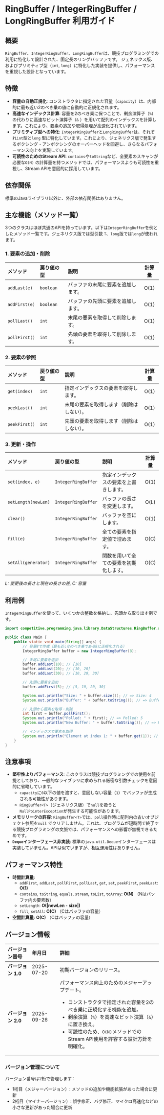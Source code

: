 # RingBuffer / IntegerRingBuffer / LongRingBuffer 利用ガイド

## 概要

`RingBuffer`、`IntegerRingBuffer`、`LongRingBuffer`は、競技プログラミングでの利用に特化して設計された、固定長のリングバッファです。
ジェネリクス版、およびプリミティブ型（`int`, `long`）に特化した実装を提供し、パフォーマンスを重視した設計となっています。

## 特徴

- **容量の自動正規化**: コンストラクタに指定された容量（`capacity`）は、内部的に最も近い2のべき乗の値に自動的に正規化されます。
- **高速なインデックス計算**: 容量を2のべき乗に保つことで、剰余演算子（`%`）の代わりに高速なビット演算子（`&`
	）を用いて配列のインデックスを計算します。これにより、要素の追加や取得処理が高速化されています。
- **プリミティブ型への特化**: `IntegerRingBuffer`と`LongRingBuffer`は、それぞれ`int`型と`long`
	型に特化しています。これにより、ジェネリクス版で発生するボクシング・アンボクシングのオーバーヘッドを回避し、さらなるパフォーマンス向上を実現しています。
- **可読性のためのStream API**: `contains`や`toString`など、全要素のスキャンが必要な`O(N)`
	の計算量を持つメソッドでは、パフォーマンスよりも可読性を重視し、Stream APIを意図的に採用しています。

## 依存関係

標準のJavaライブラリ以外に、外部の依存関係はありません。

## 主な機能（メソッド一覧）

3つのクラスはほぼ共通のAPIを持っています。以下は`IntegerRingBuffer`を例としたメソッド一覧です。ジェネリクス版では型引数
`T`、`long`版では`long`が使われます。

### 1. 要素の追加・削除

| メソッド          | 戻り値の型     | 説明                | 計算量  |
|:--------------|:----------|:------------------|:----:|
| `addLast(e)`  | `boolean` | バッファの末尾に要素を追加します。 | O(1) |
| `addFirst(e)` | `boolean` | バッファの先頭に要素を追加します。 | O(1) |
| `pollLast()`  | `int`     | 末尾の要素を取得して削除します。  | O(1) |
| `pollFirst()` | `int`     | 先頭の要素を取得して削除します。  | O(1) |

### 2. 要素の参照

| メソッド          | 戻り値の型 | 説明                   | 計算量  |
|:--------------|:------|:---------------------|:----:|
| `get(index)`  | `int` | 指定インデックスの要素を取得します。   | O(1) |
| `peekLast()`  | `int` | 末尾の要素を取得します（削除はしない）。 | O(1) |
| `peekFirst()` | `int` | 先頭の要素を取得します（削除はしない）。 | O(1) |

### 3. 更新・操作

| メソッド                | 戻り値の型               | 説明                  | 計算量  |
|:--------------------|:--------------------|:--------------------|:----:|
| `set(index, e)`     | `IntegerRingBuffer` | 指定インデックスの要素を上書きします。 | O(1) |
| `setLength(newLen)` | `IntegerRingBuffer` | バッファの長さを変更します。      | O(L) |
| `clear()`           | `IntegerRingBuffer` | バッファを空にします。         | O(1) |
| `fill(e)`           | `IntegerRingBuffer` | 全ての要素を指定値で埋めます。     | O(C) |
| `setAll(generator)` | `IntegerRingBuffer` | 関数を用いて全ての要素を初期化します。 | O(C) |

*L: 変更後の長さと現在の長さの差, C: 容量*

## 利用例

`IntegerRingBuffer`を使って、いくつかの整数を格納し、先頭から取り出す例です。

```java
import competitive.programming.java.library.DataStructures.RingBuffer.src.IntegerRingBuffer;

public class Main {
    public static void main(String[] args) {
        // 容量8で作成（最も近い2のべき乗である8に正規化される）
        IntegerRingBuffer buffer = new IntegerRingBuffer(8);

        // 末尾に要素を追加
        buffer.addLast(10); // [10]
        buffer.addLast(20); // [10, 20]
        buffer.addLast(30); // [10, 20, 30]

        // 先頭に要素を追加
        buffer.addFirst(5); // [5, 10, 20, 30]

        System.out.println("Size: " + buffer.size()); // => Size: 4
        System.out.println("Buffer: " + buffer.toString()); // => Buffer: 5 10 20 30

        // 先頭から要素を取得・削除
        int first = buffer.pollFirst();
        System.out.println("Polled: " + first); // => Polled: 5
        System.out.println("New Buffer: " + buffer.toString()); // => New Buffer: 10 20 30

        // インデックスで要素を取得
        System.out.println("Element at index 1: " + buffer.get(1)); // => Element at index 1: 20
    }
}
```

## 注意事項

- **堅牢性よりパフォーマンス**: このクラスは競技プログラミングでの使用を前提としており、一般的なライブラリに求められる厳密な引数チェックを意図的に省略しています。
	- `capacity`に`0`以下の値を渡すと、意図しない容量（`1`）でバッファが生成される可能性があります。
	- `RingBuffer<T>`（ジェネリクス版）で`null`を扱うと`NullPointerException`が発生する可能性があります。
- **メモリリークの許容**: `RingBuffer<T>`では、`poll`操作時に配列内の古いオブジェクト参照を`null`
	でクリアしません。これは、プログラムが短時間で終了する競技プログラミングの文脈では、パフォーマンスへの影響が無視できるためです。
- **`Deque`インターフェース非実装**: 標準の`java.util.Deque`インターフェースは実装していません。APIは似ていますが、相互運用性はありません。

## パフォーマンス特性

- **時間計算量**:
	- `addFirst`, `addLast`, `pollFirst`, `pollLast`, `get`, `set`, `peekFirst`, `peekLast`: **O(1)**
	- `contains`, `toString`, `equals`, `stream`, `toList`, `toArray`: **O(N)** （Nはバッファ内の要素数）
	- `setLength`: **O(|newLen - size|)**
	- `fill`, `setAll`: **O(C)** （Cはバッファの容量）
- **空間計算量**: **O(C)** （Cはバッファの容量）

## バージョン情報

| バージョン番号       | 年月日        | 詳細                                                                                                                                                                      |
|:--------------|:-----------|:------------------------------------------------------------------------------------------------------------------------------------------------------------------------|
| **バージョン 1.0** | 2025-07-20 | 初期バージョンのリリース。                                                                                                                                                           |
| **バージョン 2.0** | 2025-09-26 | パフォーマンス向上のためのメジャーアップデート。<ul><li>コンストラクタで指定された容量を2のべき乗に正規化する機能を追加。</li><li>剰余演算（`%`）を高速なビット演算（`&`）に置き換え。</li><li>可読性のため、`O(N)`メソッドでのStream API使用を許容する設計方針を明確化。</li></ul> |

### バージョン管理について

バージョン番号は2桁で管理します：

- 1桁目（メジャーバージョン）: メソッドの追加や機能拡張があった場合に更新
- 2桁目（マイナーバージョン）: 誤字修正、バグ修正、マイクロ高速化などの小さな更新があった場合に更新
